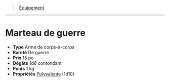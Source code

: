 ﻿---
!EquipmentItem
Type: Arme de corps-à-corps
Price: 15 po
Weight: 1 kg
Rarity: De guerre
Damages: 1d8 contondant
Properties: '[Polyvalente](hd_weapons_polyvalente.md) (1d10)'
Id: equipment_hd.md#marteau-de-guerre
ParentLink: equipment_hd.md#Équipement
Name: Marteau de guerre
ParentName: Équipement
NameLevel: 1
Attributes:
  Name: Marteau de guerre
  Markdown: >+
    # <!--Name-->Marteau de guerre<!--/Name-->


    - **Type** <!--Type-->Arme de corps-à-corps<!--/Type-->

    - **Rareté** <!--Rarity-->De guerre<!--/Rarity-->

    - **Prix** <!--Price-->15 po<!--/Price-->

    - **Dégâts** <!--Damages-->1d8 contondant<!--/Damages-->

    - **Poids** <!--Weight-->1 kg<!--/Weight-->

    - **Propriétés** <!--Properties-->[Polyvalente](hd_weapons_polyvalente.md) (1d10)<!--/Properties-->

  Type: Arme de corps-à-corps
  Rarity: De guerre
  Price: 15 po
  Damages: 1d8 contondant
  Weight: 1 kg
  Properties: '[Polyvalente](hd_weapons_polyvalente.md) (1d10)'
AttributesDictionary: >+
  Name: Marteau de guerre

  Markdown: >+

    # <!--Name-->Marteau de guerre<!--/Name-->





    - **Type** <!--Type-->Arme de corps-à-corps<!--/Type-->



    - **Rareté** <!--Rarity-->De guerre<!--/Rarity-->



    - **Prix** <!--Price-->15 po<!--/Price-->



    - **Dégâts** <!--Damages-->1d8 contondant<!--/Damages-->



    - **Poids** <!--Weight-->1 kg<!--/Weight-->



    - **Propriétés** <!--Properties-->[Polyvalente](hd_weapons_polyvalente.md) (1d10)<!--/Properties-->



  Type: Arme de corps-à-corps

  Rarity: De guerre

  Price: 15 po

  Damages: 1d8 contondant

  Weight: 1 kg

  Properties: '[Polyvalente](hd_weapons_polyvalente.md) (1d10)'

---
> [Équipement](hd_equipment.md)

---

# Marteau de guerre

- **Type** Arme de corps-à-corps
- **Rareté** De guerre
- **Prix** 15 po
- **Dégâts** 1d8 contondant
- **Poids** 1 kg
- **Propriétés** [Polyvalente](hd_weapons_polyvalente.md) (1d10)

